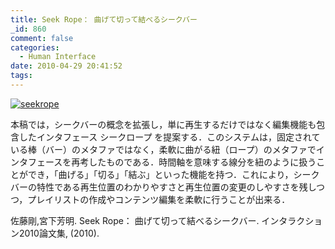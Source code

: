 ```yaml
---
title: Seek Rope： 曲げて切って結べるシークバー
_id: 860
comment: false
categories:
  - Human Interface
date: 2010-04-29 20:41:52
tags:
---
```


[![seekrope](/wp-content/uploads/2015/04/seekrope.jpg)](/wp-content/uploads/2015/04/seekrope.jpg)


本稿では，シークバーの概念を拡張し，単に再生するだけではなく編集機能も包含したインタフェース シークロープ を提案する．このシステムは，固定されている棒（バー）のメタファではなく，柔軟に曲がる紐（ロープ）のメタファでインタフェースを再考したものである．時間軸を意味する線分を紐のように扱うことができ，「曲げる」「切る」「結ぶ」といった機能を持つ．これにより，シークバーの特性である再生位置のわかりやすさと再生位置の変更のしやすさを残しつつ，プレイリストの作成やコンテンツ編集を柔軟に行うことが出来る．

佐藤剛,宮下芳明. Seek Rope： 曲げて切って結べるシークバー. インタラクション2010論文集, (2010).
